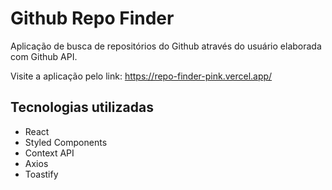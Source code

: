 # Github Repo Finder

Aplicação de busca de repositórios do Github através do usuário elaborada com Github API.

Visite a aplicação pelo link: https://repo-finder-pink.vercel.app/

## Tecnologias utilizadas

- React
- Styled Components
- Context API
- Axios
- Toastify
